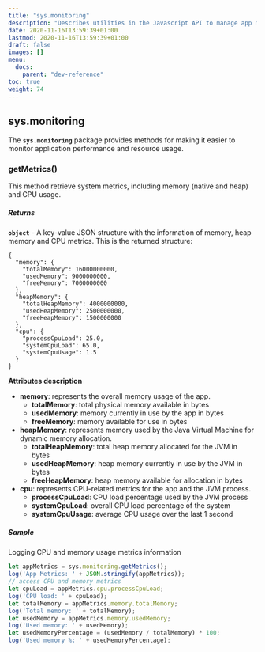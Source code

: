 ```yaml
---
title: "sys.monitoring"
description: "Describes utilities in the Javascript API to manage app monitoring."
date: 2020-11-16T13:59:39+01:00
lastmod: 2020-11-16T13:59:39+01:00
draft: false
images: []
menu:
  docs:
    parent: "dev-reference"
toc: true
weight: 74
---
```


## **sys.monitoring**

The **`sys.monitoring`** package provides methods for making it easier to monitor application performance and resource usage.

###  getMetrics()

This method retrieve system metrics, including memory (native and heap) and CPU usage.

##### Returns

**`object`**  - A key-value JSON structure with the information of memory, heap memory and CPU metrics.
This is the returned structure:
```
{
  "memory": {
    "totalMemory": 16000000000,
    "usedMemory": 9000000000,
    "freeMemory": 7000000000
  },
  "heapMemory": {
    "totalHeapMemory": 4000000000,
    "usedHeapMemory": 2500000000,
    "freeHeapMemory": 1500000000
  },
  "cpu": {
    "processCpuLoad": 25.0,
    "systemCpuLoad": 65.0,
    "systemCpuUsage": 1.5
  }
}
```


**Attributes description**
- **memory**: represents the overall memory usage of the app.
  - **totalMemory**: total physical memory available in bytes
  - **usedMemory**: memory currently in use by the app in bytes
  - **freeMemory**: memory available for use in bytes
- **heapMemory**: represents memory used by the Java Virtual Machine for dynamic memory allocation.
  - **totalHeapMemory**: total heap memory allocated for the JVM in bytes
  - **usedHeapMemory**: heap memory currently in use by the JVM in bytes
  - **freeHeapMemory**: heap memory available for allocation in bytes
- **cpu**: represents CPU-related metrics for the app and the JVM process.
  - **processCpuLoad**: CPU load percentage used by the JVM process
  - **systemCpuLoad**: overall CPU load percentage of the system
  - **systemCpuUsage**: average CPU usage over the last 1 second


##### Sample
Logging CPU and memory usage metrics information

``` javascript
let appMetrics = sys.monitoring.getMetrics();
log('App Metrics: ' + JSON.stringify(appMetrics));
// access CPU and memory metrics
let cpuLoad = appMetrics.cpu.processCpuLoad;
log('CPU load: ' + cpuLoad);
let totalMemory = appMetrics.memory.totalMemory;
log('Total memory: ' + totalMemory);
let usedMemory = appMetrics.memory.usedMemory;
log('Used memory: ' + usedMemory);
let usedMemoryPercentage = (usedMemory / totalMemory) * 100;
log('Used memory %: ' + usedMemoryPercentage);
```

